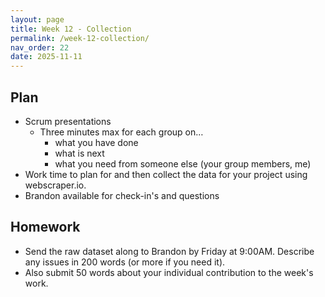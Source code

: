 ```yaml
---
layout: page
title: Week 12 - Collection
permalink: /week-12-collection/
nav_order: 22
date: 2025-11-11
---
```


## Plan

* Scrum presentations
    * Three minutes max for each group on…
        * what you have done
        * what is next
        * what you need from someone else (your group members, me)
* Work time to plan for and then collect the data for your project using webscraper.io.
* Brandon available for check-in's and questions


## Homework

* Send the raw dataset along to Brandon by Friday at 9:00AM. Describe any issues in 200 words (or more if you need it). 
* Also submit 50 words about your individual contribution to the week's work.